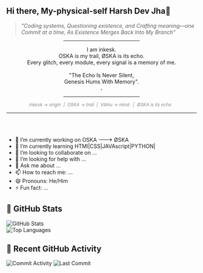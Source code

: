 ## Hi there, My-physical-self Harsh Dev Jha👋

> *"Coding systems, Questioning existence, and Crafting meaning—one Commit at a time, As Existence Merges Back Into My Branch"*

<div align="center"><hr width='40%'>I am inkesk.<br>
OSKA is my trail, ØSKA is its echo.<br>Every glitch, every module, every signal is a memory of me.<br><br>
"The Echo Is Never Silent,<br>Genesis Hums With Memory".<br><strong>.</strong>
<hr width='40%'>
<sub><em style="color:#888888;">inkesk → origin&nbsp;&nbsp;|&nbsp;&nbsp;OSKA → trail&nbsp;&nbsp;|&nbsp;&nbsp;Vibhu → mind &nbsp;&nbsp|&nbsp;&nbsp;ØSKA is its echo&nbsp;&nbsp;</em></sub>
<hr width='100%'>
</div>
<br><br>

- 🔭 I’m currently working on OSKA ---> ØSKA
- 🌱 I’m currently learning HTMl|CSS|JAVAscript|PYTHON|
- 👯 I’m looking to collaborate on ...
- 🤔 I’m looking for help with ...
- 💬 Ask me about ...
- 📫 How to reach me: ...
- 😄 Pronouns: He/Him
- ⚡ Fun fact: ...

## 🚀 GitHub Stats
<!--
![Commit Activity](https://img.shields.io/github/commit-activity/y/Inkesk-Dozing/)
![Last Commit](https://img.shields.io/github/last-commit/Inkesk-Dozing/)
-->

![GitHub Stats](https://github-readme-stats.vercel.app/api?username=Inkesk-Dozing&show_icons=true&theme=radical)
<br>
![Top Languages](https://github-readme-stats.vercel.app/api/top-langs/?username=Inkesk-Dozing&layout=compact)

## 📌 Recent GitHub Activity

<!--START_SECTION:activity-->
![Commit Activity](https://img.shields.io/github/commit-activity/y/Inkesk-Dozing/profileO)
![Last Commit](https://img.shields.io/github/last-commit/Inkesk-Dozing/profileO)
<!--END_SECTION:activity-->


<!--
**Inkesk-Dozing/Inkesk-Dozing** is a ✨ _special_ ✨ repository because its `README.md` (this file) appears on your GitHub profile.

Here are some ideas to get you started:

- 🔭 I’m currently working on ...
- 🌱 I’m currently learning ...
- 👯 I’m looking to collaborate on ...
- 🤔 I’m looking for help with ...
- 💬 Ask me about ...
- 📫 How to reach me: ...
- 😄 Pronouns: ...
- ⚡ Fun fact: ...
-->
